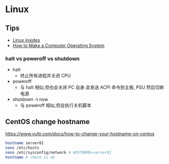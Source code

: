 # Linux

## Tips

* [Linux insides](https://github.com/0xAX/linux-insides)
* [How to Make a Computer Operating System](https://github.com/SamyPesse/How-to-Make-a-Computer-Operating-System)

### halt vs poweroff vs shutdown
* halt
  * 终止所有进程并关闭 CPU
* poweroff
  * 与 halt 相似,但也会关闭 PC 自身.会发送 ACPI 命令到主板, PSU 然后切断电源
* shutdown -t now
  * 与 poweroff 相似,但会执行关机脚本

## CentOS change hostname
https://www.vultr.com/docs/how-to-change-your-hostname-on-centos

```bash
hostname server01
nano /etc/hosts
nano /etc/sysconfig/network # HOSTNAME=server01
hostname # check is ok
```
